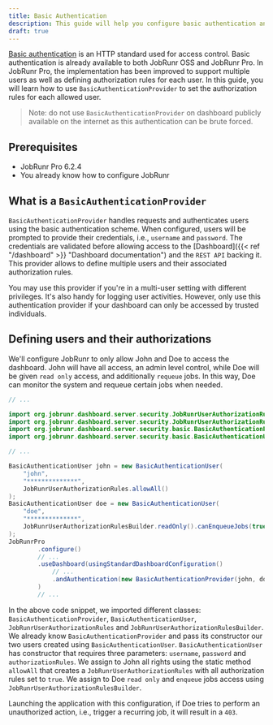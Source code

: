 ```yaml
---
title: Basic Authentication
description: This guide will help you configure basic authentication and define authorization rules for each user to restrict access to your JobRunr dashboard.
draft: true
---
```


[Basic authentication](https://en.wikipedia.org/wiki/Basic_access_authentication) is an HTTP standard used for access control. Basic authentication is already available to both JobRunr OSS and JobRunr Pro. In JobRunr Pro, the implementation has been improved to support multiple users as well as defining authorization rules for each user. In this guide, you will learn how to use `BasicAuthenticationProvider` to set the authorization rules for each allowed user.

> Note: do not use `BasicAuthenticationProvider` on dashboard publicly available on the internet as this authentication can be brute forced.

## Prerequisites
- JobRunr Pro 6.2.4
- You already know how to configure JobRunr

## What is a `BasicAuthenticationProvider`
`BasicAuthenticationProvider` handles requests and authenticates users using the basic authentication scheme. When configured, users will be prompted to provide their credentials, i.e., `username` and `password`. The credentials are validated before allowing access to the [Dashboard]({{< ref "/dashboard" >}} "Dashboard documentation") and the `REST API` backing it. This provider allows to define multiple users and their associated authorization rules.

You may use this provider if you're in a multi-user setting with different privileges. It's also handy for logging user activities. However, only use this authentication provider if your dashboard can only be accessed by trusted individuals.

## Defining users and their authorizations
We'll configure JobRunr to only allow John and Doe to access the dashboard. John will have all access, an admin level control, while Doe will be given `read only` access, and additionally `requeue` jobs. In this way, Doe can monitor the system and requeue certain jobs when needed.

```java
// ...

import org.jobrunr.dashboard.server.security.JobRunrUserAuthorizationRules;
import org.jobrunr.dashboard.server.security.JobRunrUserAuthorizationRulesBuilder;
import org.jobrunr.dashboard.server.security.basic.BasicAuthenticationProvider;
import org.jobrunr.dashboard.server.security.basic.BasicAuthenticationUser;

// ...

BasicAuthenticationUser john = new BasicAuthenticationUser(
    "john",
    "**************", 
    JobRunrUserAuthorizationRules.allowAll()
);
BasicAuthenticationUser doe = new BasicAuthenticationUser(
    "doe",
    "**************", 
    JobRunrUserAuthorizationRulesBuilder.readOnly().canEnqueueJobs(true).build()
);
JobRunrPro
        .configure()
        // ...
        .useDashboard(usingStandardDashboardConfiguration()
            // ...
            .andAuthentication(new BasicAuthenticationProvider(john, doe))
        )
        // ...
```

In the above code snippet, we imported different classes: `BasicAuthenticationProvider`, `BasicAuthenticationUser`, `JobRunrUserAuthorizationRules` and `JobRunrUserAuthorizationRulesBuilder`. We already know `BasicAuthenticationProvider` and pass its constructor our two users created using `BasicAuthenticationUser`. `BasicAuthenticationUser` has constructor that requires three parameters: `username`, `password` and `authorizationRules`. We assign to John all rights using the static method `allowAll` that creates a `JobRunrUserAuthorizationRules` with all authorization rules set to `true`. We assign to Doe `read only` and `enqueue` jobs access using `JobRunrUserAuthorizationRulesBuilder`.

Launching the application with this configuration, if Doe tries to perform an unauthorized action, i.e., trigger a recurring job, it will result in a `403`.